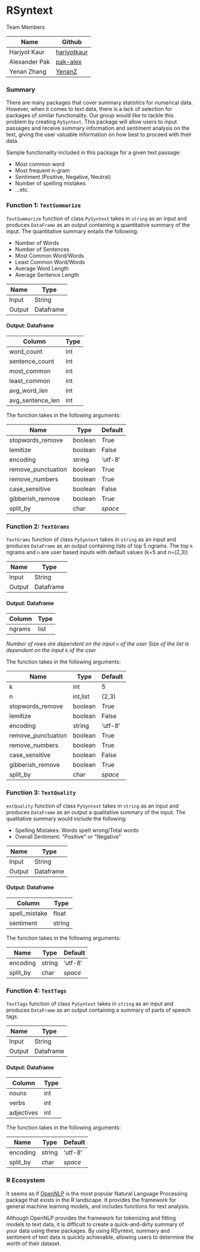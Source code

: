 # RSyntext

Team Members

|Name | Github |
|---|---|
| Harjyot Kaur |[harjyotkaur](https://github.com/HarjyotKaur)  |
| Alexander Pak | [pak-alex](https://github.com/pak-alex) |
| Yenan Zhang |[YenanZ](https://github.com/YenanZ)  |

### Summary

There are many packages that cover summary statistics for numerical data. However, when it comes to text data, there is a lack of selection for packages of similar functionality. Our group would like to tackle this problem by creating `RySyntext`. This package will allow users to input passages and receive summary information and sentiment analysis on the text, giving the user valuable information on how best to proceed with their data.

Sample functionality included in this package for a given text passage:

* Most common word
* Most frequent n-gram
* Sentiment (Positive, Negative, Neutral)
* Number of spelling mistakes
* ...etc.


### Function 1: `TextSummarize`

`TextSummarize` function of class `PySyntext` takes in `string` as an input and produces `DataFrame` as an output containing a quantitative summary of the input. The quantitative summary entails the following:

- Number of Words
- Number of Sentences
- Most Common Word/Words
- Least Common Word/Words
- Average Word Length
- Average Sentence Length

| Name | Type |
|---|---|
| Input | String |
| Output | Dataframe |

#### Output: Dataframe

|Column| Type|
|---|---|
| word_count | int |
| sentence_count | int |
| most_common | int |
| least_common | int |
| avg_word_len | int |
| avg_sentence_len| int |

The function takes in the following arguments:

| Name | Type | Default|
|---|---|---|
| stopwords_remove | boolean | True |
| lemitize | boolean | False |
| encoding | string | ‘utf-8’|
| remove_punctuation | boolean | True |
| remove_numbers |  boolean | True |
| case_sensitive |  boolean | False |
| gibberish_remove |  boolean | True  |
| split_by | char | *space*  |

### Function 2: `TextGrams`

`TextGrams` function of class `PySyntext` takes in `string` as an input and produces `DataFrame` as an output containing lists of top 5 ngrams. The top `k` ngrams and `n` are user based inputs with default values (k=5 and n=(2,3))

| Name | Type |
|---|---|
| Input | String |
| Output | Dataframe |

#### Output: Dataframe

|Column| Type|
|---|---|
| ngrams | list |

*Number of rows are dependent on the input  `n` of the user*
*Size of the list is dependent on the input `k` of the user*

The function takes in the following arguments:

| Name | Type | Default|
|---|---|---|
| k | int | 5 |
| n | int,list | (2,3) |
| stopwords_remove | boolean | True |
| lemitize | boolean | False |
| encoding | string | ‘utf-8’|
| remove_punctuation | boolean | True |
| remove_numbers |  boolean | True |
| case_sensitive |  boolean | False |
| gibberish_remove |  boolean | True  |
| split_by | char | *space*  |

### Function 3: `TextQuality`

`extQuality` function of class `PySyntext` takes in `string` as an input and produces `DataFrame` as an output a qualitative summary of the input. The qualitative summary would include the following:

- Spelling Mistakes: Words spelt wrong/Total words
- Overall Sentiment: "Positive" or "Negative"

| Name | Type |
|---|---|
| Input | String |
| Output | Dataframe |

#### Output: Dataframe

|Column| Type|
|---|---|
| spell_mistake | float |
| sentiment | string |

The function takes in the following arguments:

| Name | Type | Default|
|---|---|---|
| encoding | string | ‘utf-8’|
| split_by | char | *space*  |

### Function 4: `TextTags`

`TextTags` function of class `PySyntext` takes in `string` as an input and produces `DataFrame` as an output containing a summary of parts of speech tags.

| Name | Type |
|---|---|
| Input | String |
| Output | Dataframe |

#### Output: Dataframe

|Column| Type|
|---|---|
| nouns | int |
| verbs | int |
| adjectives | int |

The function takes in the following arguments:

| Name | Type | Default|
|---|---|---|
| encoding | string | ‘utf-8’|
| split_by | char | *space*  |


### R Ecosystem

It seems as if [OpenNLP](https://cran.r-project.org/web/packages/openNLP/openNLP.pdf) is the most popular Natural Language Processing package that exists in the R landscape. It provides the framework for general machine learning models, and includes functions for text analysis.

Although OpenNLP provides the framework for tokenizing and fitting models to text data, it is difficult to create a quick-and-dirty summary of your data using these packages. By using RSyntext, summary and sentiment of text data is quickly achievable, allowing users to determine the worth of their dataset.
